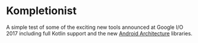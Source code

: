 # Kompletionist

A simple test of some of the exciting new tools announced at Google I/O 2017 including full Kotlin support and the new [Android Architecture](https://developer.android.com/topic/libraries/architecture/index.html) libraries.